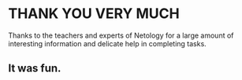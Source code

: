 # THANK YOU VERY MUCH

Thanks to the teachers and experts of Netology for a large amount of interesting information and delicate help in completing tasks. 

## It was fun.